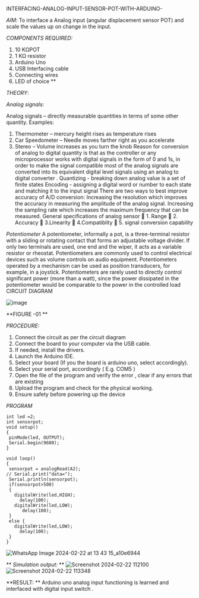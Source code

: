INTERFACING-ANALOG-INPUT-SENSOR-POT-WITH-ARDUINO-




*AIM*:  To interface a Analog  input (angular displacement sensor POT) and scale the values up on change in the input.


*COMPONENTS REQUIRED:*
1.	10 KΩPOT
2.	1 KΩ resistor 
3.	Arduino Uno 
4.	USB Interfacing cable 
5.	Connecting wires 
6.	LED of choice 
**


*THEORY*: 

*Analog signals:*

Analog signals – directly measurable quantities in terms of some other quantity.
Examples:
1. Thermometer – mercury height rises as temperature rises
2. Car Speedometer – Needle moves farther right as you accelerate
3. Stereo – Volume increases as you turn the knob
Reason for conversion of analog to digital quantity is that as the controller or any microprocessor works with digital signals in the form of 0 and 1s, in order to make the signal compatible  most of the analog signals are converted into its equivalent digital level signals using an analog to digital converter .
Quantizing - breaking down analog value is a set of finite states
Encoding - assigning a digital word or number to each state and matching it to the input signal
 There are two ways to best improve accuracy of A/D conversion:
Increasing the resolution which improves the accuracy in measuring the amplitude of the analog signal.
Increasing the sampling rate which increases the maximum frequency that can be measured.
General specifications of analog sensor
	1. Range
	2. Accuracy
	3.Linearity
	4.Compatiblity
	5. signal conversion capability

*Potentiometer*
A potentiometer, informally a pot, is a three-terminal resistor with a sliding or rotating contact that forms an adjustable voltage divider. If only two terminals are used, one end and the wiper, it acts as a variable resistor or rheostat.
Potentiometers are commonly used to control electrical devices such as volume controls on audio equipment. Potentiometers operated by a mechanism can be used as position transducers, for example, in a joystick. Potentiometers are rarely used to directly control significant power (more than a watt), since the power dissipated in the potentiometer would be comparable to the power in the controlled load
CIRCUIT DIAGRAM





![image](https://user-images.githubusercontent.com/36288975/163530788-eec3cdc3-95e8-4d2d-8349-6d0ea4c9439c.png)

**FIGURE -01
**

*PROCEDURE:*

1.	Connect the circuit as per the circuit diagram 
2.	Connect the board to your computer via the USB cable.
3.	If needed, install the drivers.
4.	Launch the Arduino IDE.
5.	Select your board (If you the board is arduino uno, select accordingly).
6.	Select your serial port, accordingly ( E.g. COM5 )
7.	Open the file of the program  and verify the error , clear if any errors that are existing 
8.	Upload the program and check for the physical working. 
9.	Ensure safety before powering up the device 



*PROGRAM* 
 ~~~
int led =2;
int sensorpot;
void setup()
{
  pinMode(led, OUTPUT);
  Serial.begin(9600);
}

void loop()
{
  sensorpot = analogRead(A2);
 // Serial.print("data=");
  Serial.println(sensorpot);
  if(sensorpot>500)
  {
    digitalWrite(led,HIGH);
      delay(100);
    digitalWrite(led,LOW);
       delay(100);
  }
  else {
    digitalWrite(led,LOW);
      delay(100);
  }
}
~~~

![WhatsApp Image 2024-02-22 at 13 43 15_a10e6944](https://github.com/sanjaysivaramakrishnan/EXPERIMENT-NO--03-INTERFACING-ANALOG-INPUT-SENSOR-POT-WITH-ARDUINO-/assets/151629616/1b25014f-edda-4c7b-a50e-0f9a16dc4f64)

**
*Simulation output:* 
**
![Screenshot 2024-02-22 112100](https://github.com/sanjaysivaramakrishnan/EXPERIMENT-NO--03-INTERFACING-ANALOG-INPUT-SENSOR-POT-WITH-ARDUINO-/assets/151629616/97c111b6-0935-4e35-ad02-fe78889308ea)
![Screenshot 2024-02-22 113348](https://github.com/sanjaysivaramakrishnan/EXPERIMENT-NO--03-INTERFACING-ANALOG-INPUT-SENSOR-POT-WITH-ARDUINO-/assets/151629616/d33f8bb7-0262-4004-b175-eec4472cf7c0)


**RESULT: ** Arduino uno analog input functioning is learned and interfaced with digital input switch .
